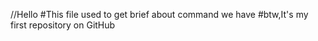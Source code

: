 //Hello
#This file used to get brief about command we have 
#btw,It's my first repository on GitHub
